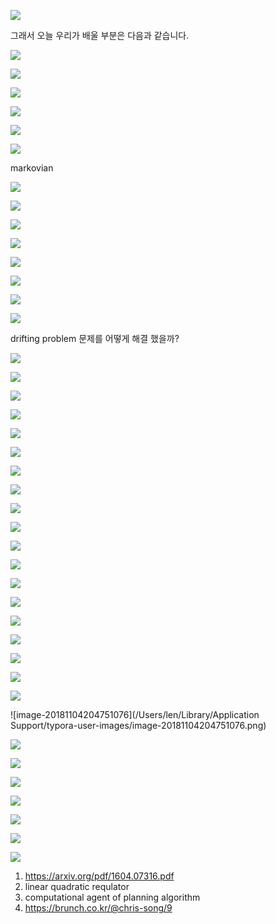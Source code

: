 ![](https://ws3.sinaimg.cn/large/006tNbRwgy1fww8xp008wj30wi0hawh6.jpg)

그래서 오늘 우리가 배울 부분은 다음과 같습니다.

![](https://ws3.sinaimg.cn/large/006tNbRwgy1fww8yd79egj30w20hsn4a.jpg)



![](https://ws1.sinaimg.cn/large/006tNbRwgy1fww8z93xd3j30wi0iegp5.jpg)

![](https://ws1.sinaimg.cn/large/006tNbRwgy1fww90hp9a8j30py0ektbn.jpg)

![](https://ws4.sinaimg.cn/large/006tNbRwgy1fww91wuhcaj31ae0quwsc.jpg)

![](https://ws2.sinaimg.cn/large/006tNbRwgy1fww92kz9j9j31bc0qyao6.jpg)

![](https://ws4.sinaimg.cn/large/006tNbRwgy1fww95siax5j31ak0qk15w.jpg)

markovian

![](https://ws1.sinaimg.cn/large/006tNbRwgy1fww94yjub4j31h20a0acq.jpg)



![](https://ws4.sinaimg.cn/large/006tNbRwgy1fww969nzf1j31bs0pk10k.jpg)



![](https://ws1.sinaimg.cn/large/006tNbRwgy1fww96xw7klj31b80r0jz2.jpg)

![](https://ws2.sinaimg.cn/large/006tNbRwgy1fww97at046j31ac0q0wsi.jpg)



![](https://ws1.sinaimg.cn/large/006tNbRwgy1fww984874oj31cg0qo10o.jpg)





![](https://ws3.sinaimg.cn/large/006tNbRwgy1fww98pal6kj31bi0qewn4.jpg)



![](https://ws2.sinaimg.cn/large/006tNbRwgy1fww996tx1oj31ay0q0wnz.jpg)



![](https://ws1.sinaimg.cn/large/006tNbRwgy1fww99tf89xj31ai0rshdt.jpg)

drifting problem 문제를 어떻게 해결 했을까? 



![](https://ws3.sinaimg.cn/large/006tNbRwgy1fww9c1w0csj318m0teti8.jpg)



![](https://ws1.sinaimg.cn/large/006tNbRwgy1fww9co3aofj31bc0tgwpl.jpg)



![](https://ws2.sinaimg.cn/large/006tNbRwgy1fww9cxyazhj31cs0rgh1f.jpg)





![](https://ws3.sinaimg.cn/large/006tNbRwgy1fww9dopnfij31as0skapn.jpg)





![](https://ws3.sinaimg.cn/large/006tNbRwgy1fww9e3tkvlj31c40suqdp.jpg)





![](https://ws3.sinaimg.cn/large/006tNbRwgy1fww9f8obklj31b40t04c6.jpg)

![](https://ws4.sinaimg.cn/large/006tNbRwgy1fww9fuixurj31ae0rydsr.jpg)

![](https://ws1.sinaimg.cn/large/006tNbRwgy1fww9grffunj31ag0uanpd.jpg)



![](https://ws3.sinaimg.cn/large/006tNbRwgy1fww9h82e68j31bm0rcwky.jpg)

![](https://ws4.sinaimg.cn/large/006tNbRwgy1fww9kml2zlj31em0sk15m.jpg)



![](https://ws3.sinaimg.cn/large/006tNbRwgy1fww9l8dhe4j31eg0ms0xi.jpg)

![](https://ws3.sinaimg.cn/large/006tNbRwgy1fww9lzeo95j31cg0tkqiu.jpg)



![](https://ws4.sinaimg.cn/large/006tNbRwgy1fww9nrkxfvj31du0s0dro.jpg)

![](https://ws4.sinaimg.cn/large/006tNbRwgy1fww9ofzx2mj31hc0tkkdz.jpg)



![](https://ws2.sinaimg.cn/large/006tNbRwgy1fww9pbfjilj31h00tg1fj.jpg)





![](https://ws1.sinaimg.cn/large/006tNbRwgy1fww9pzjd1kj31hu0u0k4v.jpg)

![](https://ws1.sinaimg.cn/large/006tNbRwgy1fww9qi92ywj31ai0taqhk.jpg)

![](https://ws3.sinaimg.cn/large/006tNbRwgy1fww9qwf05dj31je0u0dvh.jpg)





![](https://ws1.sinaimg.cn/large/006tNbRwgy1fww9rx0thkj31e00u8wyl.jpg)



![image-20181104204751076](/Users/len/Library/Application Support/typora-user-images/image-20181104204751076.png)



![](https://ws4.sinaimg.cn/large/006tNbRwgy1fww9stx061j31ea0sc4qp.jpg)



![](https://ws3.sinaimg.cn/large/006tNbRwgy1fww9t720ikj31es0tg4l2.jpg)



![](https://ws2.sinaimg.cn/large/006tNbRwgy1fww9u649gbj314w0r8k06.jpg)

![](https://ws2.sinaimg.cn/large/006tNbRwgy1fww9uo8ysgj31e20sme54.jpg)

![](https://ws2.sinaimg.cn/large/006tNbRwgy1fww9vr84ftj31ds0t212i.jpg)

![](https://ws4.sinaimg.cn/large/006tNbRwgy1fww9x9uwnxj31c40raap8.jpg)

![](https://ws2.sinaimg.cn/large/006tNbRwgy1fww9xw65owj31fy0tqar0.jpg)







1. https://arxiv.org/pdf/1604.07316.pdf
2. linear quadratic requlator
3. computational agent of planning algorithm
4. https://brunch.co.kr/@chris-song/9